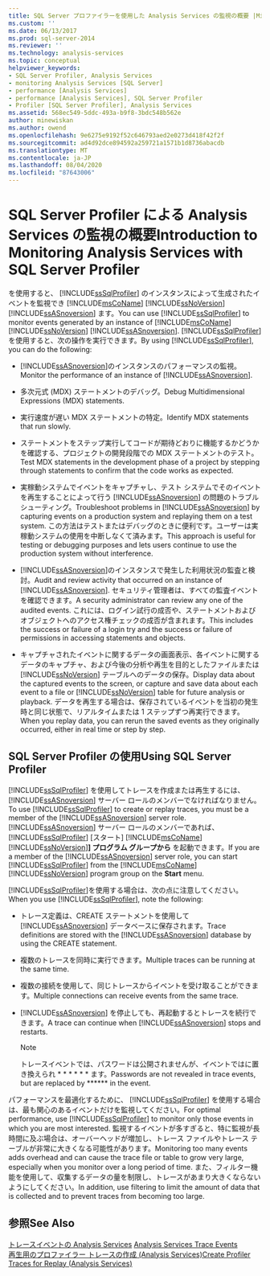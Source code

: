 ```yaml
---
title: SQL Server プロファイラーを使用した Analysis Services の監視の概要 |Microsoft Docs
ms.custom: ''
ms.date: 06/13/2017
ms.prod: sql-server-2014
ms.reviewer: ''
ms.technology: analysis-services
ms.topic: conceptual
helpviewer_keywords:
- SQL Server Profiler, Analysis Services
- monitoring Analysis Services [SQL Server]
- performance [Analysis Services]
- performance [Analysis Services], SQL Server Profiler
- Profiler [SQL Server Profiler], Analysis Services
ms.assetid: 568ec549-5ddc-493a-b9f8-3bdc548b562e
author: minewiskan
ms.author: owend
ms.openlocfilehash: 9e6275e9192f52c646793aed2e0273d418f42f2f
ms.sourcegitcommit: ad4d92dce894592a259721a1571b1d8736abacdb
ms.translationtype: MT
ms.contentlocale: ja-JP
ms.lasthandoff: 08/04/2020
ms.locfileid: "87643006"
---
```

# <a name="introduction-to-monitoring-analysis-services-with-sql-server-profiler"></a><span data-ttu-id="290c0-102">SQL Server Profiler による Analysis Services の監視の概要</span><span class="sxs-lookup"><span data-stu-id="290c0-102">Introduction to Monitoring Analysis Services with SQL Server Profiler</span></span>
  <span data-ttu-id="290c0-103">を使用すると、 [!INCLUDE[ssSqlProfiler](../../includes/sssqlprofiler-md.md)] のインスタンスによって生成されたイベントを監視でき [!INCLUDE[msCoName](../../includes/msconame-md.md)] [!INCLUDE[ssNoVersion](../../includes/ssnoversion-md.md)] [!INCLUDE[ssASnoversion](../../includes/ssasnoversion-md.md)] ます。</span><span class="sxs-lookup"><span data-stu-id="290c0-103">You can use [!INCLUDE[ssSqlProfiler](../../includes/sssqlprofiler-md.md)] to monitor events generated by an instance of [!INCLUDE[msCoName](../../includes/msconame-md.md)] [!INCLUDE[ssNoVersion](../../includes/ssnoversion-md.md)] [!INCLUDE[ssASnoversion](../../includes/ssasnoversion-md.md)].</span></span> <span data-ttu-id="290c0-104">[!INCLUDE[ssSqlProfiler](../../includes/sssqlprofiler-md.md)]を使用すると、次の操作を実行できます。</span><span class="sxs-lookup"><span data-stu-id="290c0-104">By using [!INCLUDE[ssSqlProfiler](../../includes/sssqlprofiler-md.md)], you can do the following:</span></span>  
  
-   <span data-ttu-id="290c0-105">[!INCLUDE[ssASnoversion](../../includes/ssasnoversion-md.md)]のインスタンスのパフォーマンスの監視。</span><span class="sxs-lookup"><span data-stu-id="290c0-105">Monitor the performance of an instance of [!INCLUDE[ssASnoversion](../../includes/ssasnoversion-md.md)].</span></span>  
  
-   <span data-ttu-id="290c0-106">多次元式 (MDX) ステートメントのデバッグ。</span><span class="sxs-lookup"><span data-stu-id="290c0-106">Debug Multidimensional Expressions (MDX) statements.</span></span>  
  
-   <span data-ttu-id="290c0-107">実行速度が遅い MDX ステートメントの特定。</span><span class="sxs-lookup"><span data-stu-id="290c0-107">Identify MDX statements that run slowly.</span></span>  
  
-   <span data-ttu-id="290c0-108">ステートメントをステップ実行してコードが期待どおりに機能するかどうかを確認する、プロジェクトの開発段階での MDX ステートメントのテスト。</span><span class="sxs-lookup"><span data-stu-id="290c0-108">Test MDX statements in the development phase of a project by stepping through statements to confirm that the code works as expected.</span></span>  
  
-   <span data-ttu-id="290c0-109">実稼動システムでイベントをキャプチャし、テスト システムでそのイベントを再生することによって行う [!INCLUDE[ssASnoversion](../../includes/ssasnoversion-md.md)] の問題のトラブルシューティング。</span><span class="sxs-lookup"><span data-stu-id="290c0-109">Troubleshoot problems in [!INCLUDE[ssASnoversion](../../includes/ssasnoversion-md.md)] by capturing events on a production system and replaying them on a test system.</span></span> <span data-ttu-id="290c0-110">この方法はテストまたはデバッグのときに便利です。ユーザーは実稼動システムの使用を中断しなくて済みます。</span><span class="sxs-lookup"><span data-stu-id="290c0-110">This approach is useful for testing or debugging purposes and lets users continue to use the production system without interference.</span></span>  
  
-   <span data-ttu-id="290c0-111">[!INCLUDE[ssASnoversion](../../includes/ssasnoversion-md.md)]のインスタンスで発生した利用状況の監査と検討。</span><span class="sxs-lookup"><span data-stu-id="290c0-111">Audit and review activity that occurred on an instance of [!INCLUDE[ssASnoversion](../../includes/ssasnoversion-md.md)].</span></span> <span data-ttu-id="290c0-112">セキュリティ管理者は、すべての監査イベントを確認できます。</span><span class="sxs-lookup"><span data-stu-id="290c0-112">A security administrator can review any one of the audited events.</span></span> <span data-ttu-id="290c0-113">これには、ログイン試行の成否や、ステートメントおよびオブジェクトへのアクセス権チェックの成否が含まれます。</span><span class="sxs-lookup"><span data-stu-id="290c0-113">This includes the success or failure of a login try and the success or failure of permissions in accessing statements and objects.</span></span>  
  
-   <span data-ttu-id="290c0-114">キャプチャされたイベントに関するデータの画面表示、各イベントに関するデータのキャプチャ、および今後の分析や再生を目的としたファイルまたは [!INCLUDE[ssNoVersion](../../includes/ssnoversion-md.md)] テーブルへのデータの保存。</span><span class="sxs-lookup"><span data-stu-id="290c0-114">Display data about the captured events to the screen, or capture and save data about each event to a file or [!INCLUDE[ssNoVersion](../../includes/ssnoversion-md.md)] table for future analysis or playback.</span></span> <span data-ttu-id="290c0-115">データを再生する場合は、保存されているイベントを当初の発生時と同じ状態で、リアルタイムまたは 1 ステップずつ再実行できます。</span><span class="sxs-lookup"><span data-stu-id="290c0-115">When you replay data, you can rerun the saved events as they originally occurred, either in real time or step by step.</span></span>  
  
## <a name="using-sql-server-profiler"></a><span data-ttu-id="290c0-116">SQL Server Profiler の使用</span><span class="sxs-lookup"><span data-stu-id="290c0-116">Using SQL Server Profiler</span></span>  
 <span data-ttu-id="290c0-117">[!INCLUDE[ssSqlProfiler](../../includes/sssqlprofiler-md.md)] を使用してトレースを作成または再生するには、 [!INCLUDE[ssASnoversion](../../includes/ssasnoversion-md.md)] サーバー ロールのメンバーでなければなりません。</span><span class="sxs-lookup"><span data-stu-id="290c0-117">To use [!INCLUDE[ssSqlProfiler](../../includes/sssqlprofiler-md.md)] to create or replay traces, you must be a member of the [!INCLUDE[ssASnoversion](../../includes/ssasnoversion-md.md)] server role.</span></span> <span data-ttu-id="290c0-118">[!INCLUDE[ssASnoversion](../../includes/ssasnoversion-md.md)] サーバー ロールのメンバーであれば、 [!INCLUDE[ssSqlProfiler](../../includes/sssqlprofiler-md.md)] [スタート] [!INCLUDE[msCoName](../../includes/msconame-md.md)] [!INCLUDE[ssNoVersion](../../includes/ssnoversion-md.md)]**] プログラム グループから** を起動できます。</span><span class="sxs-lookup"><span data-stu-id="290c0-118">If you are a member of the [!INCLUDE[ssASnoversion](../../includes/ssasnoversion-md.md)] server role, you can start [!INCLUDE[ssSqlProfiler](../../includes/sssqlprofiler-md.md)] from the [!INCLUDE[msCoName](../../includes/msconame-md.md)] [!INCLUDE[ssNoVersion](../../includes/ssnoversion-md.md)] program group on the **Start** menu.</span></span>  
  
 <span data-ttu-id="290c0-119">[!INCLUDE[ssSqlProfiler](../../includes/sssqlprofiler-md.md)]を使用する場合は、次の点に注意してください。</span><span class="sxs-lookup"><span data-stu-id="290c0-119">When you use [!INCLUDE[ssSqlProfiler](../../includes/sssqlprofiler-md.md)], note the following:</span></span>  
  
-   <span data-ttu-id="290c0-120">トレース定義は、CREATE ステートメントを使用して [!INCLUDE[ssASnoversion](../../includes/ssasnoversion-md.md)] データベースに保存されます。</span><span class="sxs-lookup"><span data-stu-id="290c0-120">Trace definitions are stored with the [!INCLUDE[ssASnoversion](../../includes/ssasnoversion-md.md)] database by using the CREATE statement.</span></span>  
  
-   <span data-ttu-id="290c0-121">複数のトレースを同時に実行できます。</span><span class="sxs-lookup"><span data-stu-id="290c0-121">Multiple traces can be running at the same time.</span></span>  
  
-   <span data-ttu-id="290c0-122">複数の接続を使用して、同じトレースからイベントを受け取ることができます。</span><span class="sxs-lookup"><span data-stu-id="290c0-122">Multiple connections can receive events from the same trace.</span></span>  
  
-   <span data-ttu-id="290c0-123">[!INCLUDE[ssASnoversion](../../includes/ssasnoversion-md.md)] を停止しても、再起動するとトレースを続行できます。</span><span class="sxs-lookup"><span data-stu-id="290c0-123">A trace can continue when [!INCLUDE[ssASnoversion](../../includes/ssasnoversion-md.md)] stops and restarts.</span></span>  
  
    > [!NOTE]  
    >  <span data-ttu-id="290c0-124">トレースイベントでは、パスワードは公開されませんが、イベントではに置き換えられ \* \* \* \* \* \* ます。</span><span class="sxs-lookup"><span data-stu-id="290c0-124">Passwords are not revealed in trace events, but are replaced by \*\*\*\*\*\* in the event.</span></span>  
  
 <span data-ttu-id="290c0-125">パフォーマンスを最適化するために、 [!INCLUDE[ssSqlProfiler](../../includes/sssqlprofiler-md.md)] を使用する場合は、最も関心のあるイベントだけを監視してください。</span><span class="sxs-lookup"><span data-stu-id="290c0-125">For optimal performance, use [!INCLUDE[ssSqlProfiler](../../includes/sssqlprofiler-md.md)] to monitor only those events in which you are most interested.</span></span> <span data-ttu-id="290c0-126">監視するイベントが多すぎると、特に監視が長時間に及ぶ場合は、オーバーヘッドが増加し、トレース ファイルやトレース テーブルが非常に大きくなる可能性があります。</span><span class="sxs-lookup"><span data-stu-id="290c0-126">Monitoring too many events adds overhead and can cause the trace file or table to grow very large, especially when you monitor over a long period of time.</span></span> <span data-ttu-id="290c0-127">また、フィルター機能を使用して、収集するデータの量を制限し、トレースがあまり大きくならないようにしてください。</span><span class="sxs-lookup"><span data-stu-id="290c0-127">In addition, use filtering to limit the amount of data that is collected and to prevent traces from becoming too large.</span></span>  
  
## <a name="see-also"></a><span data-ttu-id="290c0-128">参照</span><span class="sxs-lookup"><span data-stu-id="290c0-128">See Also</span></span>  
 <span data-ttu-id="290c0-129">[トレースイベントの Analysis Services](https://docs.microsoft.com/bi-reference/trace-events/analysis-services-trace-events) </span><span class="sxs-lookup"><span data-stu-id="290c0-129">[Analysis Services Trace Events](https://docs.microsoft.com/bi-reference/trace-events/analysis-services-trace-events) </span></span>  
 [<span data-ttu-id="290c0-130">再生用のプロファイラー トレースの作成 &#40;Analysis Services&#41;</span><span class="sxs-lookup"><span data-stu-id="290c0-130">Create Profiler Traces for Replay &#40;Analysis Services&#41;</span></span>](create-profiler-traces-for-replay-analysis-services.md)  
  
  

